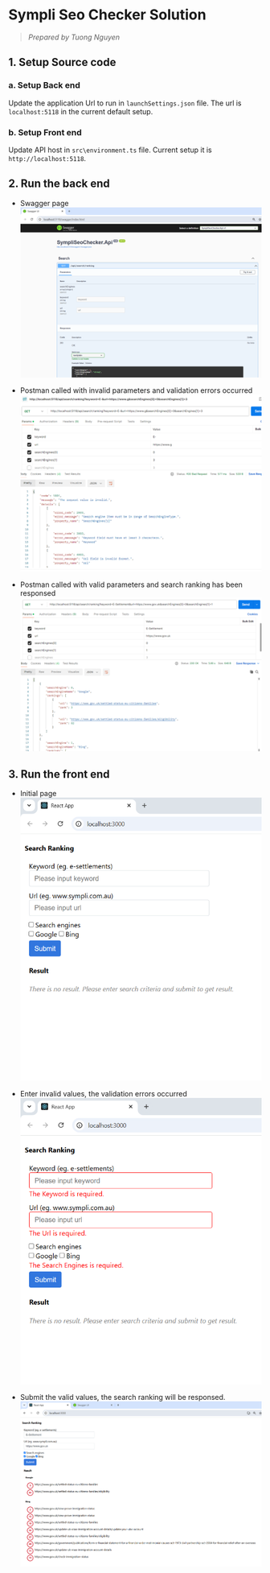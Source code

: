 # Sympli Seo Checker Solution

 > <cite>Prepared by Tuong Nguyen</cite>

## 1. Setup Source code

### a. Setup Back end
Update the application Url to run in `launchSettings.json` file. The url is `localhost:5118` in the current default setup.

### b. Setup Front end
Update API host in `src\environment.ts` file. Current setup it is `http://localhost:5118`.

## 2. Run the back end
- Swagger page
![Swagger page](assets/4.api-swagger.png)

- Postman called with invalid parameters and validation errors occurred
![Validate error](assets/5.api-validation.png)

- Postman called with valid parameters and search ranking has been responsed
![Search ranking response](assets/6.api-response.png)

## 3. Run the front end
- Initial page
![Initial page](assets/1.fe-init.png)

- Enter invalid values, the validation errors occurred
![Validation page](assets/2.fe-validation.png)

- Submit the valid values, the search ranking will be responsed.
![Search ranking response](assets/3.fe-response.png)
